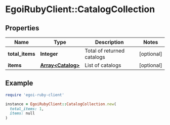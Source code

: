 # EgoiRubyClient::CatalogCollection

## Properties

| Name | Type | Description | Notes |
| ---- | ---- | ----------- | ----- |
| **total_items** | **Integer** | Total of returned catalogs | [optional] |
| **items** | [**Array&lt;Catalog&gt;**](Catalog.md) | List of catalogs | [optional] |

## Example

```ruby
require 'egoi-ruby-client'

instance = EgoiRubyClient::CatalogCollection.new(
  total_items: 1,
  items: null
)
```

